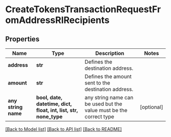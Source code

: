 # CreateTokensTransactionRequestFromAddressRIRecipients


## Properties
Name | Type | Description | Notes
------------ | ------------- | ------------- | -------------
**address** | **str** | Defines the destination address. | 
**amount** | **str** | Defines the amount sent to the destination address. | 
**any string name** | **bool, date, datetime, dict, float, int, list, str, none_type** | any string name can be used but the value must be the correct type | [optional]

[[Back to Model list]](../README.md#documentation-for-models) [[Back to API list]](../README.md#documentation-for-api-endpoints) [[Back to README]](../README.md)


